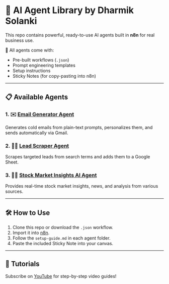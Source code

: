 # 🧠 AI Agent Library by Dharmik Solanki

This repo contains powerful, ready-to-use AI agents built in **n8n** for real business use.

🚀 All agents come with:
- Pre-built workflows (`.json`)
- Prompt engineering templates
- Setup instructions
- Sticky Notes (for copy-pasting into n8n)

---

## 📋 Available Agents

### 1. ✉️ [Email Generator Agent](./agents/email-generator-agent)
Generates cold emails from plain-text prompts, personalizes them, and sends automatically via Gmail.

### 2. 🕵️‍♂️ [Lead Scraper Agent](./agents/lead-scraper-agent)
Scrapes targeted leads from search terms and adds them to a Google Sheet.

### 3. 🕵️‍♂️ [Stock Market Insights AI Agent](./agents/Stock-Market-Insights-AI-Agent)
Provides real-time stock market insights, news, and analysis from various sources.

---

## 🛠 How to Use

1. Clone this repo or download the `.json` workflow.
2. Import it into [n8n](https://n8n.io).
3. Follow the `setup-guide.md` in each agent folder.
4. Paste the included Sticky Note into your canvas.

---

## 🎥 Tutorials
Subscribe on [YouTube](https://www.youtube.com/@debugging_dost) for step-by-step video guides!

